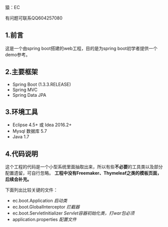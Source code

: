 猿：EC

有问题可联系QQ604257080

## 1.前言
这是一个由spring boot搭建的web工程，目的是为spring boot初学者提供一个demo参考。

## 2.主要框架
* Spring Boot (1.3.3.RELEASE)
* Spring MVC
* Spring Data JPA

## 3.环境工具
* Eclipse 4.5+ 或 Idea 2016.2+
* Mysql 数据库 5.7
* Java 1.7

## 4.代码说明
这个工程的代码是一个小型系统里面抽取出来，所以有些**不必要**的工具类以及部分配置遗留，可自行忽略。
**工程中没有Freemaker、Thymeleaf之类的模板页面，后续会补充。**

下面列出比较关键的文件：
* ec.boot.Application *启动类*
* ec.boot.GlobalInterceptor *拦截器*
* ec.boot.ServletInitializer *Servlet容器初始化类，打war包必须*
* application.properties *配置文件*